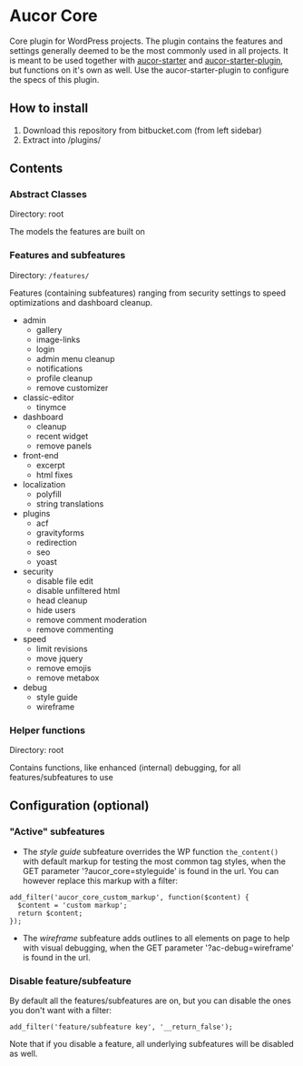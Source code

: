 # Aucor Core
Core plugin for WordPress projects. The plugin contains the features and settings generally deemed to be the most commonly used in all projects. It is meant to be used together with [aucor-starter](https://bitbucket.org/aucor/aucor-starter/overview) and [aucor-starter-plugin](https://bitbucket.org/aucor/aucor-starter-plugin/src/master/), but functions on it's own as well. Use the aucor-starter-plugin to configure the specs of this plugin.

## How to install

1. Download this repository from bitbucket.com (from left sidebar)
1. Extract into /plugins/

## Contents

### Abstract Classes

Directory: root

The models the features are built on

### Features and subfeatures

Directory: `/features/`

Features (containing subfeatures) ranging from security settings to speed optimizations and dashboard cleanup.

- admin
    - gallery
    - image-links
    - login
    - admin menu cleanup
    - notifications
    - profile cleanup
    - remove customizer
- classic-editor
    - tinymce
- dashboard
    - cleanup
    - recent widget
    - remove panels
- front-end
    - excerpt
    - html fixes
- localization
    - polyfill
    - string translations
- plugins
    - acf
    - gravityforms
    - redirection
    - seo
    - yoast
- security
    - disable file edit
    - disable unfiltered html
    - head cleanup
    - hide users
    - remove comment moderation
    - remove commenting
- speed
    - limit revisions
    - move jquery
    - remove emojis
    - remove metabox
- debug
    - style guide
    - wireframe

### Helper functions

Directory: root

Contains functions, like enhanced (internal) debugging, for all features/subfeatures to use

## Configuration (optional)

### "Active" subfeatures
- The *style guide* subfeature overrides the WP function `the_content()` with default markup for testing the most common tag styles, when the GET parameter '?aucor_core=styleguide' is found in the url. You can however replace this markup with a filter:
```
add_filter('aucor_core_custom_markup', function($content) {
  $content = 'custom markup';
  return $content;
});
```
- The *wireframe* subfeature adds outlines to all elements on page to help with visual debugging, when the GET parameter '?ac-debug=wireframe' is found in the url.

### Disable feature/subfeature
By default all the features/subfeatures are on, but you can disable the ones you don't want with a filter:
```
add_filter('feature/subfeature key', '__return_false');
```
Note that if you disable a feature, all underlying subfeatures will be disabled as well.
